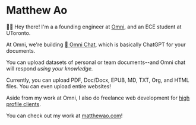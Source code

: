 # Matthew Ao
👋🏼 Hey there! I'm a a founding engineer at [Omni](https://omnilabs.ai/), and an ECE student at UToronto.

At Omni, we're building [💬 Omni Chat](https://omnilabs.ai/chat), which is basically ChatGPT for your documents. 

You can upload datasets of personal or team documents--and Omni chat will respond *using your knowledge.* 

Currently, you can upload PDF, Doc/Docx, EPUB, MD, TXT, Org, and HTML files. You can even upload entire websites!

Aside from my work at Omni, I also do freelance web development for [high profile clients](https://bruceliu.matthewao.com). 

You can check out my work at [matthewao.com](https://matthewao.com)!
